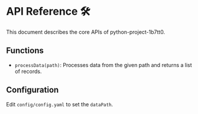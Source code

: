 # API Reference 🛠

This document describes the core APIs of python-project-1b7tt0.

## Functions
- `processData(path)`: Processes data from the given path and returns a list of records.

## Configuration
Edit `config/config.yaml` to set the `dataPath`.
